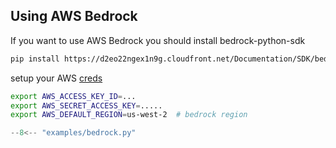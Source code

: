 ## Using AWS Bedrock

If you want to use AWS Bedrock you should install bedrock-python-sdk

```bash
pip install https://d2eo22ngex1n9g.cloudfront.net/Documentation/SDK/bedrock-python-sdk.zip
```

setup your AWS [creds](https://docs.aws.amazon.com/cli/latest/userguide/cli-configure-envvars.html) 


```bash
export AWS_ACCESS_KEY_ID=...
export AWS_SECRET_ACCESS_KEY=.....
export AWS_DEFAULT_REGION=us-west-2  # bedrock region
```

```py hl_lines="17"
--8<-- "examples/bedrock.py"
```